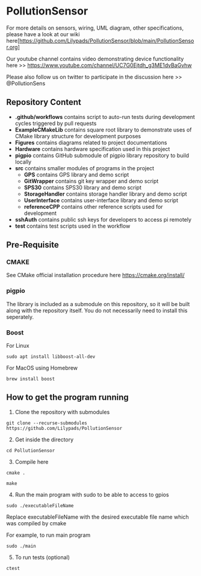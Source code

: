 # PollutionSensor

For more details on sensors, wiring, UML diagram, other specifications, please have a look at our wiki here[https://github.com/Lilypads/PollutionSensor/blob/main/PollutionSensor.org]

Our youtube channel contains video demonstrating device functionality here >> https://www.youtube.com/channel/UC7G0Ejtdh_g3ME1dvBaGvhw

Please also follow us on twitter to participate in the discussion here >> @PollutionSens

## Repository Content

* __.github/workflows__ contains script to auto-run tests during development cycles triggered by pull requests
* __ExampleCMakeLib__  contains square root library to demonstrate uses of CMake library structure for development purposes
* __Figures__ contains diagrams related to project documentations
* __Hardware__ contains hardware specification used in this project
* __pigpio__ contains GitHub submodule of pigpio library repository to build locally
* __src__ contains smaller modules of programs in the project
    * __GPS__ contains GPS library and demo script
    * __GitWrapper__ contains git key wrapper and demo script
    * __SPS30__ contains SPS30 library and demo script
    * __StorageHandler__ contains storage handler library and demo script
    * __UserInterface__ contains user-interface library and demo script
    * __referenceCPP__ contains other reference scripts used for development
* __sshAuth__ contains public ssh keys for developers to access pi remotely
* __test__ contains test scripts used in the workflow

## Pre-Requisite

### CMAKE

See CMake official installation procedure here https://cmake.org/install/

### pigpio

The library is included as a submodule on this repository, so it will be built along with the repository itself. You do not necessarily need to install this seperately.

### Boost

For Linux

`sudo apt install libboost-all-dev`

For MacOS using Homebrew

`brew install boost`

## How to get the program running

1. Clone the repository with submodules

`git clone --recurse-submodules https://github.com/Lilypads/PollutionSensor`

2. Get inside the directory

`cd PollutionSensor`

3. Compile here

`cmake .`

`make`

4. Run the main program with sudo to be able to access to gpios

`sudo ./executableFileName`

Replace executableFileName with the desired executable file name which was compiled by cmake

For example, to run main program

`sudo ./main`

5. To run tests (optional)

`ctest`

